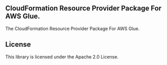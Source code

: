 ## CloudFormation Resource Provider Package For AWS Glue.

The CloudFormation Resource Provider Package For AWS Glue.

## License

This library is licensed under the Apache 2.0 License.
